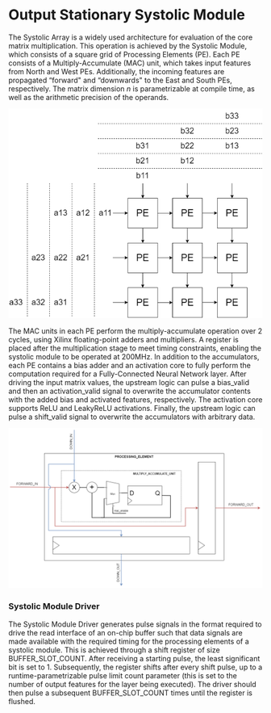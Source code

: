 # Output Stationary Systolic Module

The Systolic Array is a widely used architecture for evaluation of the core matrix multiplication. This operation is achieved by the Systolic Module, which consists of a square grid of Processing Elements (PE). Each PE consists of a Multiply-Accumulate (MAC) unit, which takes input features from North and West PEs. Additionally, the incoming features are propagated “forward" and “downwards" to the East and South PEs, respectively. The matrix dimension *n* is parametrizable at compile time, as well as the arithmetic precision of the operands.

![Systolic Array](https://raw.githubusercontent.com/DeepWok/mase/main/machop/sphinx_docs/source/imgs/hardware/sys_array.png)

The MAC units in each PE perform the multiply-accumulate operation over 2 cycles, using Xilinx floating-point adders and multipliers. A register is placed after the multiplication stage to meet timing constraints, enabling the systolic module to be operated at 200MHz. In addition to the accumulators, each PE contains a bias adder and an activation core to fully perform the computation required for a Fully-Connected Neural Network layer. After driving the input matrix values, the upstream logic can pulse a bias_valid and then an activation_valid signal to overwrite the accumulator contents with the added bias and activated features, respectively. The activation core supports ReLU and LeakyReLU activations. Finally, the upstream logic can pulse a shift_valid signal to overwrite the accumulators with arbitrary data.

![Systolic Array](https://raw.githubusercontent.com/DeepWok/mase/main/machop/sphinx_docs/source/imgs/hardware/sys_array_pe.png)

### Systolic Module Driver

The Systolic Module Driver generates pulse signals in the format required to drive the read interface of an on-chip buffer such that data signals are made available with the required timing for the processing elements of a systolic module. This is achieved through a shift register of size BUFFER_SLOT_COUNT. After receiving a starting pulse, the least significant bit is set to 1. Subsequently, the register shifts after every shift pulse, up to a runtime-parametrizable pulse limit count parameter (this is set to the number of output features for the layer being executed). The driver should then pulse a subsequent BUFFER_SLOT_COUNT times until the register is flushed.